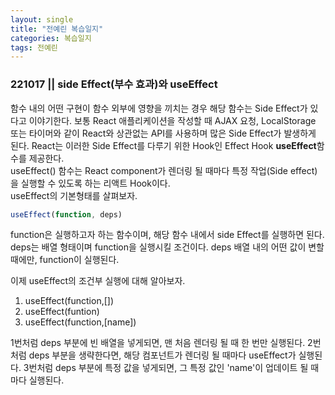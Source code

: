 ```yaml
---
layout: single
title: "전예린 복습일지"
categories: 복습일지
tags: 전예린
---
```


### 221017 || side Effect(부수 효과)와 useEffect

함수 내의 어떤 구현이 함수 외부에 영향을 끼치는 경우 해당 함수는 Side Effect가 있다고 이야기한다. 
보통 React 애플리케이션을 작성할 때 AJAX 요청, LocalStorage 또는 타이머와 같이 React와 상관없는 API를 사용하며 많은 Side Effect가 발생하게 된다.
React는 이러한 Side Effect를 다루기 위한 Hook인 Effect Hook <b>useEffect</b>함수를 제공한다.
<br/>
useEffect() 함수는 React component가 렌더링 될 때마다 특정 작업(Side effect)을 실행할 수 있도록 하는 리액트 Hook이다. <br/>useEffect의 기본형태를 살펴보자.

```js
useEffect(function, deps)
```

function은 실행하고자 하는 함수이며, 해당 함수 내에서 side Effect를 실행하면 된다. deps는 배열 형태이며 function을 실행시킬 조건이다. 
deps 배열 내의 어떤 값이 변할 때에만, function이 실행된다.
<br/>

이제 useEffect의 조건부 실행에 대해 알아보자.

1. useEffect(function,[])
2. useEffect(funtion)
3. useEffect(function,[name])

1번처럼 deps 부분에 빈 배열을 넣게되면, 맨 처음 렌더링 될 때 한 번만 실행된다. 
2번처럼 deps 부분을 생략한다면, 해당 컴포넌트가 렌더링 될 때마다 useEffect가 실행된다.
3번처럼 deps 부분에 특정 값을 넣게되면, 그 특정 값인 'name'이 업데이트 될 때마다 실행된다.


